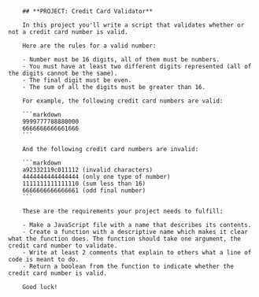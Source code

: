         ## **PROJECT: Credit Card Validator**

        In this project you'll write a script that validates whether or not a credit card number is valid.

        Here are the rules for a valid number:

        - Number must be 16 digits, all of them must be numbers.
        - You must have at least two different digits represented (all of the digits cannot be the same).
        - The final digit must be even.
        - The sum of all the digits must be greater than 16.

        For example, the following credit card numbers are valid:

        ```markdown
        9999777788880000
        6666666666661666
        ```

        And the following credit card numbers are invalid:

        ```markdown
        a92332119c011112 (invalid characters)
        4444444444444444 (only one type of number)
        1111111111111110 (sum less than 16)
        6666666666666661 (odd final number)
        ```

        These are the requirements your project needs to fulfill:

        - Make a JavaScript file with a name that describes its contents.
        - Create a function with a descriptive name which makes it clear what the function does. The function should take one argument, the credit card number to validate.
        - Write at least 2 comments that explain to others what a line of code is meant to do.
        - Return a boolean from the function to indicate whether the credit card number is valid.

        Good luck!
        